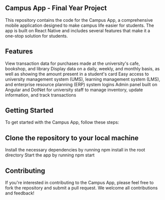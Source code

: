 ## Campus App - Final Year Project

This repository contains the code for the Campus App, a comprehensive mobile application designed to make campus life easier for students. The app is built on React Native and includes several features that make it a one-stop solution for students.

## Features

View transaction data for purchases made at the university's cafe, bookshop, and library
Display data on a daily, weekly, and monthly basis, as well as showing the amount present in a student's card
Easy access to university management system (UMS), learning management system (LMS), and enterprise resource planning (ERP) system logins
Admin panel built on Angular and DotNet for university staff to manage inventory, update information, and track transactions

## Getting Started

To get started with the Campus App, follow these steps:

## Clone the repository to your local machine

Install the necessary dependencies by running npm install in the root directory
Start the app by running npm start

## Contributing

If you're interested in contributing to the Campus App, please feel free to fork the repository and submit a pull request. We welcome all contributions and feedback!
